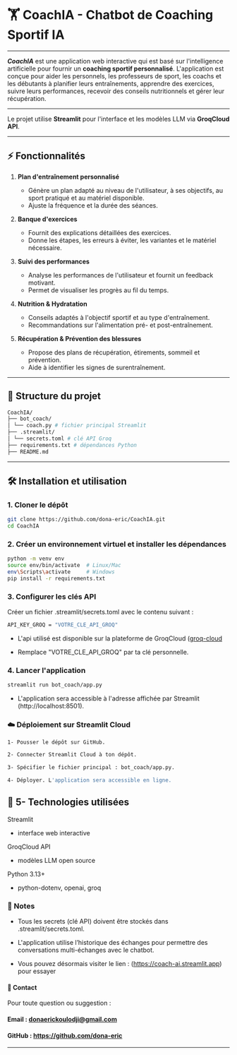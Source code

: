 # 🏋️ CoachIA - Chatbot de Coaching Sportif IA

---

***CoachIA*** est une application web interactive qui est basé sur l'intelligence artificielle pour fournir un **coaching sportif personnalisé**. L'application est conçue pour aider les personnels, les professeurs de sport, les coachs et les débutants à planifier leurs entraînements, apprendre des exercices, suivre leurs performances, recevoir des conseils nutritionnels et gérer leur récupération.

---
Le projet utilise **Streamlit** pour l'interface et les modèles LLM via **GroqCloud API**.

---

## ⚡ Fonctionnalités

1. **Plan d'entraînement personnalisé**
   - Génère un plan adapté au niveau de l'utilisateur, à ses objectifs, au sport pratiqué et au matériel disponible.
   - Ajuste la fréquence et la durée des séances.

2. **Banque d'exercices**
   - Fournit des explications détaillées des exercices.
   - Donne les étapes, les erreurs à éviter, les variantes et le matériel nécessaire.

3. **Suivi des performances**
   - Analyse les performances de l'utilisateur et fournit un feedback motivant.
   - Permet de visualiser les progrès au fil du temps.

4. **Nutrition & Hydratation**
   - Conseils adaptés à l'objectif sportif et au type d'entraînement.
   - Recommandations sur l'alimentation pré- et post-entraînement.

5. **Récupération & Prévention des blessures**
   - Propose des plans de récupération, étirements, sommeil et prévention.
   - Aide à identifier les signes de surentraînement.

---

## 📂 Structure du projet

``` bash
CoachIA/
├── bot_coach/
│ └── coach.py # fichier principal Streamlit
├── .streamlit/
│ └── secrets.toml # clé API Groq
├── requirements.txt # dépendances Python
├── README.md

```
---

## 🛠️ Installation et utilisation

### 1. Cloner le dépôt
```bash
git clone https://github.com/dona-eric/CoachIA.git
cd CoachIA
```
### 2. Créer un environnement virtuel et installer les dépendances

``` bash
python -m venv env
source env/bin/activate  # Linux/Mac
env\Scripts\activate     # Windows
pip install -r requirements.txt

```

### 3. Configurer les clés API

Créer un fichier .streamlit/secrets.toml avec le contenu suivant :
```bash
API_KEY_GROQ = "VOTRE_CLE_API_GROQ"
```
- L'api utilisé est disponible sur la plateforme de GroqCloud ([groq-cloud](https://console.groq.com/docs)

- Remplace "VOTRE_CLE_API_GROQ" par ta clé personnelle.

### 4. Lancer l'application
```bash
streamlit run bot_coach/app.py
``` 

 - L'application sera accessible à l'adresse affichée par Streamlit (http://localhost:8501).

### ☁️ Déploiement sur Streamlit Cloud

``` bash
1- Pousser le dépôt sur GitHub.

2- Connecter Streamlit Cloud à ton dépôt.

3- Spécifier le fichier principal : bot_coach/app.py.

4- Déployer. L'application sera accessible en ligne.

```
## 📌 5- Technologies utilisées

Streamlit
 - interface web interactive

GroqCloud API
 - modèles LLM open source

Python 3.13+

 - python-dotenv, openai, groq

### 📝 Notes

 - Tous les secrets (clé API) doivent être stockés dans .streamlit/secrets.toml.

 - L'application utilise l’historique des échanges pour permettre des conversations multi-échanges avec le chatbot.


- Vous pouvez désormais visiter le lien : (https://coach-ai.streamlit.app)  pour essayer 

#### 📧 Contact

Pour toute question ou suggestion :

#### Email : donaerickoulodji@gmail.com

#### GitHub : https://github.com/dona-eric

---

